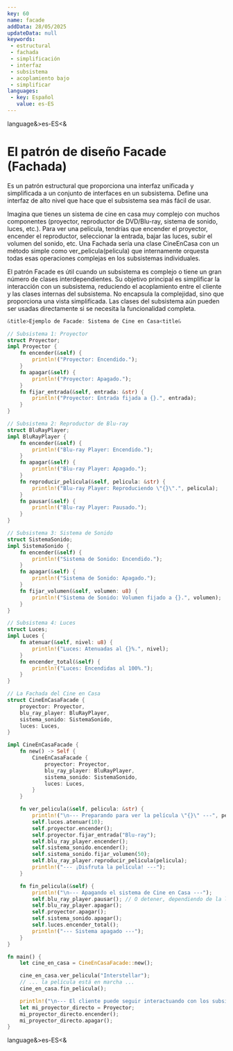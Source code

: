 ```yaml
---
key: 60
name: facade
addData: 28/05/2025
updateData: null
keywords:
 - estructural
 - fachada
 - simplificación
 - interfaz
 - subsistema
 - acoplamiento bajo
 - simplificar
languages:
 - key: Español
   value: es-ES
---
```

language&>es-ES<&
# El patrón de diseño Facade (Fachada)
Es un patrón estructural que proporciona una interfaz unificada y simplificada a un conjunto de interfaces en un subsistema. Define una interfaz de alto nivel que hace que el subsistema sea más fácil de usar.

Imagina que tienes un sistema de cine en casa muy complejo con muchos componentes (proyector, reproductor de DVD/Blu-ray, sistema de sonido, luces, etc.). Para ver una película, tendrías que encender el proyector, encender el reproductor, seleccionar la entrada, bajar las luces, subir el volumen del sonido, etc. Una Fachada sería una clase CineEnCasa con un método simple como ver_pelicula(pelicula) que internamente orquesta todas esas operaciones complejas en los subsistemas individuales.

El patrón Facade es útil cuando un subsistema es complejo o tiene un gran número de clases interdependientes. Su objetivo principal es simplificar la interacción con un subsistema, reduciendo el acoplamiento entre el cliente y las clases internas del subsistema. No encapsula la complejidad, sino que proporciona una vista simplificada. Las clases del subsistema aún pueden ser usadas directamente si se necesita la funcionalidad completa.

```rust
&title>Ejemplo de Facade: Sistema de Cine en Casa<title&

// Subsistema 1: Proyector
struct Proyector;
impl Proyector {
    fn encender(&self) {
        println!("Proyector: Encendido.");
    }
    fn apagar(&self) {
        println!("Proyector: Apagado.");
    }
    fn fijar_entrada(&self, entrada: &str) {
        println!("Proyector: Entrada fijada a {}.", entrada);
    }
}

// Subsistema 2: Reproductor de Blu-ray
struct BluRayPlayer;
impl BluRayPlayer {
    fn encender(&self) {
        println!("Blu-ray Player: Encendido.");
    }
    fn apagar(&self) {
        println!("Blu-ray Player: Apagado.");
    }
    fn reproducir_pelicula(&self, pelicula: &str) {
        println!("Blu-ray Player: Reproduciendo \"{}\".", pelicula);
    }
    fn pausar(&self) {
        println!("Blu-ray Player: Pausado.");
    }
}

// Subsistema 3: Sistema de Sonido
struct SistemaSonido;
impl SistemaSonido {
    fn encender(&self) {
        println!("Sistema de Sonido: Encendido.");
    }
    fn apagar(&self) {
        println!("Sistema de Sonido: Apagado.");
    }
    fn fijar_volumen(&self, volumen: u8) {
        println!("Sistema de Sonido: Volumen fijado a {}.", volumen);
    }
}

// Subsistema 4: Luces
struct Luces;
impl Luces {
    fn atenuar(&self, nivel: u8) {
        println!("Luces: Atenuadas al {}%.", nivel);
    }
    fn encender_total(&self) {
        println!("Luces: Encendidas al 100%.");
    }
}

// La Fachada del Cine en Casa
struct CineEnCasaFacade {
    proyector: Proyector,
    blu_ray_player: BluRayPlayer,
    sistema_sonido: SistemaSonido,
    luces: Luces,
}

impl CineEnCasaFacade {
    fn new() -> Self {
        CineEnCasaFacade {
            proyector: Proyector,
            blu_ray_player: BluRayPlayer,
            sistema_sonido: SistemaSonido,
            luces: Luces,
        }
    }

    fn ver_pelicula(&self, pelicula: &str) {
        println!("\n--- Preparando para ver la película \"{}\" ---", pelicula);
        self.luces.atenuar(10);
        self.proyector.encender();
        self.proyector.fijar_entrada("Blu-ray");
        self.blu_ray_player.encender();
        self.sistema_sonido.encender();
        self.sistema_sonido.fijar_volumen(50);
        self.blu_ray_player.reproducir_pelicula(pelicula);
        println!("--- ¡Disfruta la película! ---");
    }

    fn fin_pelicula(&self) {
        println!("\n--- Apagando el sistema de Cine en Casa ---");
        self.blu_ray_player.pausar(); // O detener, dependiendo de la lógica
        self.blu_ray_player.apagar();
        self.proyector.apagar();
        self.sistema_sonido.apagar();
        self.luces.encender_total();
        println!("--- Sistema apagado ---");
    }
}

fn main() {
    let cine_en_casa = CineEnCasaFacade::new();

    cine_en_casa.ver_pelicula("Interstellar");
    // ... la película está en marcha ...
    cine_en_casa.fin_pelicula();

    println!("\n--- El cliente puede seguir interactuando con los subsistemas directamente si lo necesita ---");
    let mi_proyector_directo = Proyector;
    mi_proyector_directo.encender();
    mi_proyector_directo.apagar();
}
```
language&>es-ES<&
